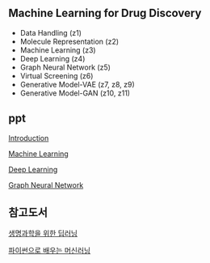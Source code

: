 ## Machine Learning for Drug Discovery
- Data Handling (z1)
- Molecule Representation (z2)
- Machine Learning (z3)
- Deep Learning (z4)
- Graph Neural Network (z5)
- Virtual Screening (z6)
- Generative Model-VAE (z7, z8, z9)
- Generative Model-GAN (z10, z11) 

## ppt
[Introduction](https://github.com/StillWork/AIDD-LAIDD/blob/main/AIDD-LAIDD-Intro.pdf)

[Machine Learning](https://github.com/StillWork/AIDD-LAIDD/blob/main/AIDD-LAIDD-ML.pdf)

[Deep Learning](https://github.com/StillWork/AIDD-LAIDD/blob/main/AIDD-LAIDD-DL.pdf)  

[Graph Neural Network](https://github.com/StillWork/AIDD-LAIDD/blob/main/AIDD-LAIDD-Graph.pdf)

## 참고도서

[생명과학을 위한 딥러닝](https://search.shopping.naver.com/book/catalog/32490363422?cat_id=50010921&frm=PBOKPRO&query=%EC%83%9D%EB%AA%85%EA%B3%BC%ED%95%99%EC%9D%84+%EC%9C%84%ED%95%9C+%EB%94%A5%EB%9F%AC%EB%8B%9D&NaPm=ct%3Dlavn3lmo%7Cci%3D727200f24b8334e074d400e1d8d1fb096a4626a2%7Ctr%3Dboknx%7Csn%3D95694%7Chk%3D071db8fee4073f7fce4a45077448844e82d48b66)

[파이썬으로 배우는 머신러닝](https://search.shopping.naver.com/book/catalog/33234959621?cat_id=50010920&frm=PBOKPRO&query=%ED%8C%8C%EC%9D%B4%EC%8D%AC%EC%9C%BC%EB%A1%9C+%EB%B0%B0%EC%9A%B0%EB%8A%94+%EB%A8%B8%EC%8B%A0%EB%9F%AC%EB%8B%9D&NaPm=ct%3Dlavn1lvc%7Cci%3D7317eeb1a33234a33b17f2f0f6a701a598b7f1c7%7Ctr%3Dboknx%7Csn%3D95694%7Chk%3D19b47d4fa39a13caf6deb4604a03a47dcb9ae325)



